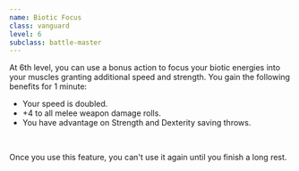 ```yaml
---
name: Biotic Focus
class: vanguard
level: 6
subclass: battle-master
---
```

At 6th level, you can use a bonus action to focus your biotic energies into your muscles granting additional
speed and strength. You gain the following benefits for 1 minute:

* Your speed is doubled.
* +4 to all melee weapon damage rolls.
* You have advantage on Strength and Dexterity saving throws.

<br>

Once you use this feature, you can't use it again until you finish a long rest.
